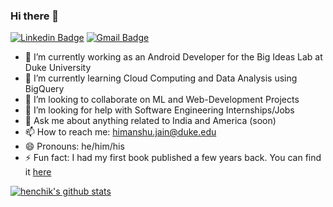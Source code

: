 ### Hi there 👋

[![Linkedin Badge](https://img.shields.io/badge/-Himanshu%20Jain-blue?style=flat-square&logo=Linkedin&logoColor=white)](https://www.linkedin.com/in/hkj17/) [![Gmail Badge](https://img.shields.io/badge/-chen.stanilovsky@gmail.com-c14438?style=flat-square&logo=Gmail&logoColor=white)](mailto:chen.stanilovsky@gmail.com)

- 🔭 I’m currently working as an Android Developer for the Big Ideas Lab at Duke University
- 🌱 I’m currently learning Cloud Computing and Data Analysis using BigQuery
- 👯 I’m looking to collaborate on ML and Web-Development Projects
- 🤔 I’m looking for help with Software Engineering Internships/Jobs
- 💬 Ask me about anything related to India and America (soon)
- 📫 How to reach me: himanshu.jain@duke.edu
- 😄 Pronouns: he/him/his
- ⚡ Fun fact: I had my first book published a few years back. You can find it [here](https://www.amazon.in/Friendship-Beyond-Borders-Ayela-Chughtai-ebook/dp/B07G797MF7)

[![henchik's github stats](https://github-readme-stats.vercel.app/api?username=himanshukj17122000)](https://github.com/himanshukj17122000)
